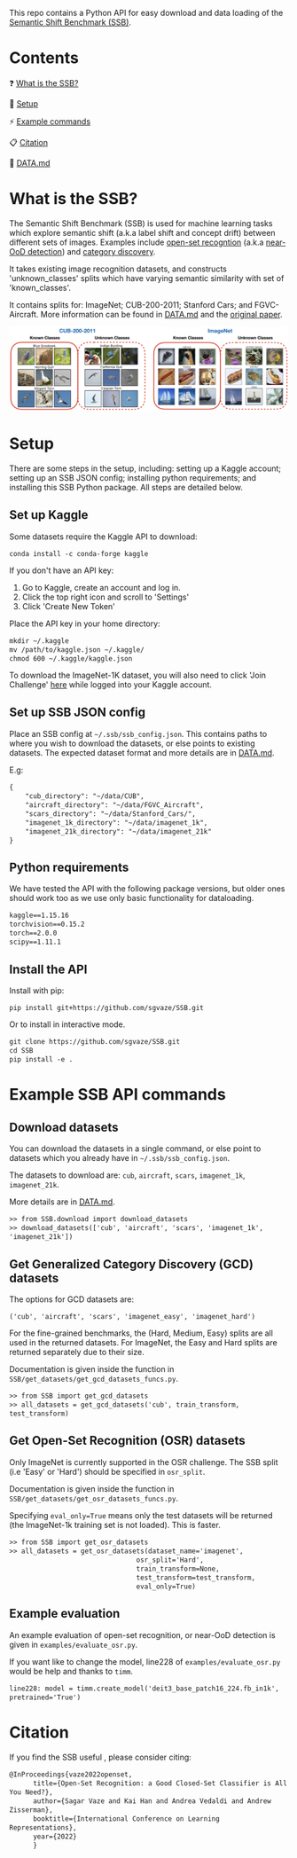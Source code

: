 This repo contains a Python API for easy download and data loading of the [Semantic Shift Benchmark (SSB)](https://www.robots.ox.ac.uk/~vgg/research/osr/).

# Contents

:question: [What is the SSB?](#what-is-the-ssb)

:nut_and_bolt: [Setup](#setup)

:zap: [Example commands](#example-ssb-api-commands)

:clipboard: [Citation](#citation)

:gem: [DATA.md](./DATA.md)

# What is the SSB?

The Semantic Shift Benchmark (SSB) is used for machine learning tasks which explore semantic shift (a.k.a label shift and concept drift) between different sets of images. Examples include [open-set recogntion](https://ieeexplore.ieee.org/abstract/document/6365193) (a.k.a [near-OoD detection](https://arxiv.org/abs/2106.03004)) and [category discovery](https://arxiv.org/abs/1908.09884).

It takes existing image recognition datasets, and constructs 'unknown_classes' splits which have varying semantic similarity with set of 'known_classes'. 

It contains splits for: ImageNet; CUB-200-2011; Stanford Cars; and FGVC-Aircraft. More information can be found in [DATA.md](./DATA.md) and the [original paper](https://www.robots.ox.ac.uk/~vgg/research/osr/).

![SSB Examples](./assets/ssb_examples.jpeg)

# Setup

There are some steps in the setup, including: setting up a Kaggle account;
setting up an SSB JSON config; installing python requirements; and installing this SSB Python package. 
All steps are detailed below.

## Set up Kaggle

Some datasets require the Kaggle API to download:

```
conda install -c conda-forge kaggle
```

If you don't have an API key:

1. Go to Kaggle, create an account and log in. 
2. Click the top right icon and scroll to 'Settings'
3. Click 'Create New Token'

Place the API key in your home directory:
```
mkdir ~/.kaggle
mv /path/to/kaggle.json ~/.kaggle/
chmod 600 ~/.kaggle/kaggle.json
```

To download the ImageNet-1K dataset, you will also need to click 'Join Challenge' [here](https://www.kaggle.com/competitions/imagenet-object-localization-challenge/overview) while logged into your Kaggle account.

## Set up SSB JSON config

Place an SSB config at ```~/.ssb/ssb_config.json```. This contains paths to where you wish to download the datasets, or else points to existing datasets. The expected dataset format and more details are in [DATA.md](/DATA.md).

E.g:

```
{
    "cub_directory": "~/data/CUB", 
    "aircraft_directory": "~/data/FGVC_Aircraft", 
    "scars_directory": "~/data/Stanford_Cars/",
    "imagenet_1k_directory": "~/data/imagenet_1k",
    "imagenet_21k_directory": "~/data/imagenet_21k"
}
```

## Python requirements

We have tested the API with the following package versions, 
but older ones should work too as we use only basic functionality for dataloading.

```
kaggle==1.15.16
torchvision==0.15.2
torch==2.0.0
scipy==1.11.1
```

## Install the API

Install with pip:

```
pip install git+https://github.com/sgvaze/SSB.git
```

Or to install in interactive mode.

```
git clone https://github.com/sgvaze/SSB.git
cd SSB
pip install -e .
```

# Example SSB API commands

## Download datasets
You can download the datasets in a single command, 
or else point to datasets which you already have in ```~/.ssb/ssb_config.json```.

The datasets to download are: ```cub```, ```aircraft```, ```scars```, ```imagenet_1k```, ```imagenet_21k```.

More details are in [DATA.md](/DATA.md).

```
>> from SSB.download import download_datasets
>> download_datasets(['cub', 'aircraft', 'scars', 'imagenet_1k', 'imagenet_21k'])
```

## Get Generalized Category Discovery (GCD) datasets

The options for GCD datasets are:

```
('cub', 'aircraft', 'scars', 'imagenet_easy', 'imagenet_hard')
```

For the fine-grained benchmarks, the (Hard, Medium, Easy) splits are all used in the returned datasets. For ImageNet, the Easy and Hard splits are returned separately due to their size.

Documentation is given inside the function in ```SSB/get_datasets/get_gcd_datasets_funcs.py```.


```
>> from SSB import get_gcd_datasets
>> all_datasets = get_gcd_datasets('cub', train_transform, test_transform)
```

## Get Open-Set Recognition (OSR) datasets

Only ImageNet is currently supported in the OSR challenge. 
The SSB split (i.e 'Easy' or 'Hard') should be specified in ```osr_split```.

Documentation is given inside the function in ```SSB/get_datasets/get_osr_datasets_funcs.py```.

Specifying ```eval_only=True``` means only the test datasets will be returned (the ImageNet-1k training set is not loaded). This is faster.

```
>> from SSB import get_osr_datasets
>> all_datasets = get_osr_datasets(dataset_name='imagenet',
                                osr_split='Hard', 
                                train_transform=None, 
                                test_transform=test_transform,
                                eval_only=True)
```

## Example evaluation

An example evaluation of open-set recognition, or near-OoD detection is given in ```examples/evaluate_osr.py```.

If you want like to change the model, line228 of ```examples/evaluate_osr.py``` would be help and thanks to ```timm```.

```
line228: model = timm.create_model('deit3_base_patch16_224.fb_in1k', pretrained='True')
```




# Citation

If you find the SSB useful , please consider citing:
```
@InProceedings{vaze2022openset,
      title={Open-Set Recognition: a Good Closed-Set Classifier is All You Need?},
      author={Sagar Vaze and Kai Han and Andrea Vedaldi and Andrew Zisserman},
      booktitle={International Conference on Learning Representations},
      year={2022}
      }
```
